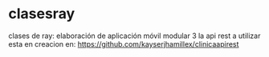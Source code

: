 # clasesray
clases de ray: elaboración de aplicación móvil modular 3
la api rest a utilizar esta en creacion en:
https://github.com/kayserjhamillex/clinicaapirest
